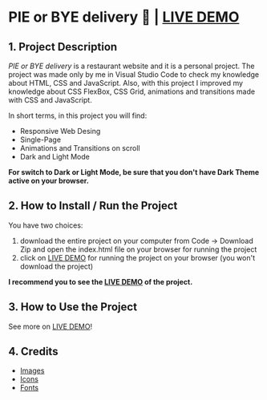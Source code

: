 # PIE or BYE delivery :pie: | [LIVE DEMO](https://rusdiana97.github.io/restaurant-website.github.io/)

## 1. Project Description

*PIE or BYE delivery* is a restaurant website and it is a personal project. The project was made only by me in Visual Studio Code to check my knowledge about HTML, CSS and JavaScript. Also, with this project I improved my knowledge about CSS FlexBox, CSS Grid, animations and transitions made with CSS and JavaScript.

In short terms, in this project you will find:

- Responsive Web Desing
- Single-Page
- Animations and Transitions on scroll 
- Dark and Light Mode 

**For switch to Dark or Light Mode, be sure that you don't have Dark Theme active on your browser.**

## 2. How to Install / Run the Project

You have two choices:
1. download the entire project on your computer from Code -> Download Zip and open the index.html file on your browser for running the project
2. click on [LIVE DEMO](https://rusdiana97.github.io/restaurant-website.github.io/) for running the project on your browser (you won't download the project)

**I recommend you to see the [LIVE DEMO](https://rusdiana97.github.io/restaurant-website.github.io/) of the project.**

## 3. How to Use the Project

See more on [LIVE DEMO](https://rusdiana97.github.io/restaurant-website.github.io/)!

## 4. Credits

 - [Images](https://unsplash.com)
 - [Icons](https://fontawesome.com)
 - [Fonts](https://fonts.google.com)
